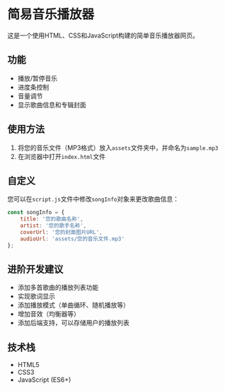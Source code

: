 # 简易音乐播放器

这是一个使用HTML、CSS和JavaScript构建的简单音乐播放器网页。

## 功能

- 播放/暂停音乐
- 进度条控制
- 音量调节
- 显示歌曲信息和专辑封面

## 使用方法

1. 将您的音乐文件（MP3格式）放入`assets`文件夹中，并命名为`sample.mp3`
2. 在浏览器中打开`index.html`文件

## 自定义

您可以在`script.js`文件中修改`songInfo`对象来更改歌曲信息：

```javascript
const songInfo = {
    title: '您的歌曲名称',
    artist: '您的歌手名称',
    coverUrl: '您的封面图片URL',
    audioUrl: 'assets/您的音乐文件.mp3'
};
```

## 进阶开发建议

- 添加多首歌曲的播放列表功能
- 实现歌词显示
- 添加播放模式（单曲循环、随机播放等）
- 增加音效（均衡器等）
- 添加后端支持，可以存储用户的播放列表

## 技术栈

- HTML5
- CSS3
- JavaScript (ES6+) 